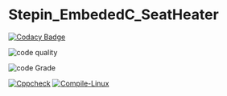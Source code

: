 # Stepin_EmbededC_SeatHeater
[![Codacy Badge](https://app.codacy.com/project/badge/Grade/36e39bd7536e4699898e3939e69669c5)](https://www.codacy.com/gh/prathameshpatil505/Stepin_EmbededC_SeatHeater/dashboard?utm_source=github.com&amp;utm_medium=referral&amp;utm_content=prathameshpatil505/Stepin_EmbededC_SeatHeater&amp;utm_campaign=Badge_Grade)

![code quality](https://www.code-inspector.com/project/28889/score/svg)

![code Grade](https://www.code-inspector.com/project/28889/status/svg)

[![Cppcheck](https://github.com/prathameshpatil505/Stepin_EmbededC_SeatHeater/actions/workflows/Codequality.yml/badge.svg)](https://github.com/prathameshpatil505/Stepin_EmbededC_SeatHeater/actions/workflows/Codequality.yml)
[![Compile-Linux](https://github.com/prathameshpatil505/Stepin_EmbededC_SeatHeater/actions/workflows/Compile.yml/badge.svg)](https://github.com/prathameshpatil505/Stepin_EmbededC_SeatHeater/actions/workflows/Compile.yml)
